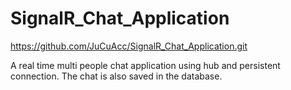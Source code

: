 # SignalR_Chat_Application
https://github.com/JuCuAcc/SignalR_Chat_Application.git

A real time multi people chat application using hub and persistent connection. The chat is also saved in the database.
